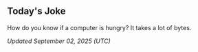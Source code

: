 ## Today's Joke
How do you know if a computer is hungry? It takes a lot of bytes.

*Updated September 02, 2025 (UTC)*
